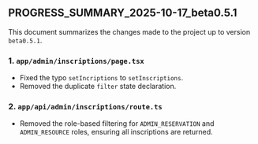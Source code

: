 ## PROGRESS_SUMMARY_2025-10-17_beta0.5.1

This document summarizes the changes made to the project up to version `beta0.5.1`.

### 1. `app/admin/inscriptions/page.tsx`
- Fixed the typo `setIncriptions` to `setInscriptions`.
- Removed the duplicate `filter` state declaration.

### 2. `app/api/admin/inscriptions/route.ts`
- Removed the role-based filtering for `ADMIN_RESERVATION` and `ADMIN_RESOURCE` roles, ensuring all inscriptions are returned.